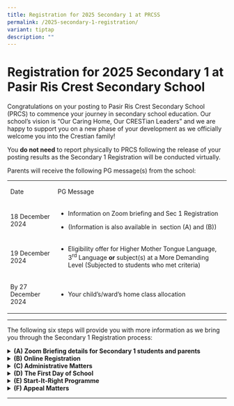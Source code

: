 ```yaml
---
title: Registration for 2025 Secondary 1 at PRCSS
permalink: /2025-secondary-1-registration/
variant: tiptap
description: ""
---
```

<h1><strong>Registration for 2025 Secondary 1 at Pasir Ris Crest Secondary School</strong>&nbsp;</h1>
<p>Congratulations on your posting to Pasir Ris Crest Secondary School (PRCS)
to commence your journey in secondary school education. Our school’s vision
is “Our Caring Home, Our CRESTian Leaders” and we are happy to support
you on a new phase of your development as we officially welcome you into
the Crestian family!&nbsp;</p>
<p>You <strong>do not need</strong> to report physically to PRCS following
the release of your posting results as the Secondary 1 Registration will
be conducted virtually.&nbsp;&nbsp;</p>
<p>Parents will receive the following PG message(s) from the school:&nbsp;</p>
<table style="minWidth: 50px">
<colgroup>
<col>
<col>
</colgroup>
<tbody>
<tr>
<td rowspan="1" colspan="1">
<p>Date&nbsp;</p>
</td>
<td rowspan="1" colspan="1">
<p>PG Message&nbsp;</p>
</td>
</tr>
<tr>
<td rowspan="1" colspan="1">
<p>18 December 2024&nbsp;</p>
</td>
<td rowspan="1" colspan="1">
<ul data-tight="true" class="tight">
<li>
<p>Information on Zoom briefing and Sec 1 Registration&nbsp;</p>
</li>
<li>
<p>(Information is also available in&nbsp; section (A) and (B))&nbsp;</p>
</li>
</ul>
</td>
</tr>
<tr>
<td rowspan="1" colspan="1">
<p>19 December 2024&nbsp;</p>
</td>
<td rowspan="1" colspan="1">
<ul data-tight="true" class="tight">
<li>
<p>Eligibility offer for Higher Mother Tongue Language, 3<sup>rd</sup> Language<strong> or</strong> subject(s)
at a More Demanding Level (Subjected to students who met criteria)&nbsp;</p>
</li>
</ul>
</td>
</tr>
<tr>
<td rowspan="1" colspan="1">
<p>By 27 December 2024&nbsp;</p>
</td>
<td rowspan="1" colspan="1">
<ul data-tight="true" class="tight">
<li>
<p>Your child’s/ward’s home class allocation&nbsp;</p>
</li>
</ul>
</td>
</tr>
</tbody>
</table>
<hr>
<p></p>
<p>The following six steps will provide you with more information as we bring
you through the Secondary 1 Registration process:&nbsp;&nbsp;</p>
<div data-type="detailGroup" class="isomer-accordion isomer-accordion-white">
<details class="isomer-details">
<summary><strong>(A) Zoom Briefing details for Secondary 1 students and parents</strong>
</summary>
<div data-type="detailsContent" class="isomer-details-content">
<ol>
<li>
<p>Parents are encouraged to join us via Zoom for a welcome address by Principal,
Year Head, and Subject-Based Banding briefing by the teacher in-charge.&nbsp;</p>
<p><strong>Date: </strong>Thursday, 19 December 2024&nbsp;</p>
<p><strong>Time: </strong>9.00 a.m. to 11.00 a.m.&nbsp;</p>
<p></p>
<p>Click on the following to join Zoom Meeting&nbsp;</p>
<p><strong><a href="https://moe-singapore.zoom.us/j/87084632025" rel="noopener noreferrer nofollow" target="_blank"><u>https://moe-singapore.zoom.us/j/87084632025</u></a></strong>&nbsp;</p>
<p></p>
<p><strong>Meeting ID: 870 8463 2025</strong>&nbsp;</p>
<p><strong>Passcode: 927179</strong>&nbsp;</p>
<p></p>
<p>For security reasons, please use this format for your login username.<strong>&nbsp;</strong>&nbsp;</p>
<p><strong>Login username: PRCS/ Child’s name</strong>&nbsp;</p>
<p>(<em>Only participants with the suggested format for the login username will be admitted into the briefing</em>)&nbsp;</p>
<p></p>
</li>
<li>
<p>The Principal’s slides will also be uploaded on the school website after
the session.&nbsp;</p>
</li>
</ol>
</div>
</details>
<details class="isomer-details">
<summary><strong>(B) Online Registration</strong>
</summary>
<div data-type="detailsContent" class="isomer-details-content">
<p>Please ensure that you have your Parents Gateway (PG) mobile app ready
to complete the Sec 1 online registration.&nbsp; Please note that Parent
Gateway may be down between 12pm to 5pm on 18 December to facilitate the
secondary 1 posting. Pasir Ris Crest Secondary School will be automatically
reflected and assigned to your PG once the transition has been completed
by the next working day.&nbsp;&nbsp;</p>
<p>&nbsp;</p>
<ol>
<li>
<p><strong>E-Registration</strong>.&nbsp;&nbsp;</p>
<ol data-tight="true" class="tight">
<li>
<p>Please complete the <strong><a href="https://go.gov.sg/s1registration2025" class="Hyperlink SCXW84047514 BCX8" rel="noreferrer noopener" target="_blank"><u>Online Registration Form</u></a></strong>.&nbsp;&nbsp;</p>
</li>
<li>
<p>The registration takes about 10 minutes. Please complete all fields.&nbsp;</p>
</li>
<li>
<p>It is <strong>compulsory</strong> for parents/guardians to complete the
registration. Please complete the registration latest by<strong> Wednesday, 18 December 2024, 11:59 p.m.</strong>&nbsp;</p>
</li>
</ol>
</li>
</ol>
<p>&nbsp;</p>
<ol start="2">
<li>
<p>Log in to PG mobile app (if you have not downloaded the app, please refer
to the link, <a href="https://www.prcss.moe.edu.sg/support/parentsgateway/" rel="noopener noreferrer nofollow" target="_blank"><u>https://www.prcss.moe.edu.sg/support/parentsgateway/</u></a> ).&nbsp;</p>
</li>
</ol>
<p></p>
<ol start="3">
<li>
<p>You may also receive a message via PG to inform if your child is eligible
for Higher Mother Tongue Language, 3<sup>rd</sup> Language or is eligible
to offer subject(s) at a More Demanding Level.&nbsp;</p>
<ol data-tight="true" class="tight">
<li>
<p>Higher Mother Tongue Language eligibility, or&nbsp;</p>
</li>
<li>
<p>3<sup>rd</sup> Language eligibility or&nbsp;</p>
</li>
<li>
<p>Offer for Subject(s) at a More Demanding level.&nbsp;&nbsp;</p>
</li>
</ol>
</li>
</ol>
<p>&nbsp;</p>
<ol start="4">
<li>
<p>For parents who do not have access to PG app, please contact the school.&nbsp;</p>
</li>
</ol>
</div>
</details>
<details class="isomer-details">
<summary><strong>(C) Administrative Matters</strong>
</summary>
<div data-type="detailsContent" class="isomer-details-content">
<p>After you have received the messages via PG/email, you may commence on
the following (whichever applicable)</p>
<ol data-tight="true" class="tight">
<li>
<p><strong>Offer for Subject(s) at More Demanding Level</strong>
</p>
<p>More information on offer for Subject(s) at More Demanding Level will
be provided during the Zoom briefing on <strong>19 December 2024</strong>.&nbsp;</p>
<p></p>
</li>
<li>
<p><strong>Purchase of new Uniform and Textbooks&nbsp;</strong>
</p>
<ol data-tight="true" class="tight">
<li>
<p>Click on the link below for 2025 booklists.&nbsp;</p>
<p><a href="https://www.prcss.moe.edu.sg/2025-prcs-booklist-and-uniform-purchase-updated/" rel="noopener noreferrer nofollow" target="_blank">https://www.prcss.moe.edu.sg/2025-prcs-booklist-and-uniform-purchase-updated/</a>&nbsp;</p>
<p></p>
<p>If your child is taking up the Offer for Subject(s) at More Demanding
Level, refer to the booklist for the indicative level of the subject i.e.
G3, G2, for the appropriate textbooks/workbooks to purchase.&nbsp;&nbsp;</p>
<p></p>
</li>
<li>
<p>To manage the crowd on-site and reduce wait-times, the school has made
arrangements for parents/ students to opt either for self-collection (during
pre-assigned slots based on the booklist); or paid delivery, when ordering
textbooks and uniforms during the end of year sales period.&nbsp;&nbsp;&nbsp;</p>
<p></p>
</li>
<li>
<p>Walk-in strictly by appointment only.&nbsp;
<br>You may book your walk-in purchase at <a href="https://www.pacificbookstores.com/appointment/book" rel="noopener noreferrer nofollow" target="_blank">https://www.pacificbookstores.com/appointment/book</a>&nbsp;</p>
<p></p>
</li>
<li>
<p>Please contact the school bookshop and uniform vendor using the information
in the table to indicate your preferred option and make the necessary arrangements.&nbsp;&nbsp;</p>
<table style="minWidth: 50px">
<colgroup>
<col>
<col>
</colgroup>
<tbody>
<tr>
<td rowspan="1" colspan="1">
<p>Bookshop&nbsp;</p>
</td>
<td rowspan="1" colspan="1">
<ul data-tight="true" class="tight">
<li>
<p>Online platform: <a href="https://www.pacificbookstores.com/" rel="noopener noreferrer nofollow" target="_blank"><u>https://www.pacificbookstores.com</u></a>&nbsp;&nbsp;</p>
</li>
<li>
<p>Contact number: 6929 8012 / 6559 2269&nbsp;</p>
</li>
</ul>
</td>
</tr>
<tr>
<td rowspan="1" colspan="1">
<p>School uniform&nbsp;</p>
</td>
<td rowspan="1" colspan="1">
<ul data-tight="true" class="tight">
<li>
<p>Online platform: <a href="https://asencio.com.sg/" rel="noopener noreferrer nofollow" target="_blank"><u>https://asencio.com.sg/</u></a>
</p>
</li>
<li>
<p>Email: <a href="mailto:prcs@asencio.com.sg" rel="noopener noreferrer nofollow" target="_blank"><u>prcs@asencio.com.sg</u></a><u>&nbsp;</u>&nbsp;</p>
</li>
<li>
<p>Contact number: 6764 3102&nbsp;</p>
</li>
</ul>
</td>
</tr>
</tbody>
</table>
</li>
<li>
<p>Sizing Measurement for new school PE T-shirt (updated 20 Dec 2024)</p>
<p></p>
<div class="isomer-image-wrapper">
<img style="width: 100%" height="auto" width="100%" alt="" src="/images/Tshirt_size.png">
</div>
<p></p>
<table style="minWidth: 50px">
<colgroup>
<col>
<col>
</colgroup>
<tbody>
<tr>
<td rowspan="1" colspan="1">
<p><strong>Size</strong>
</p>
</td>
<td rowspan="1" colspan="1">
<p><strong>Estimated Pit-to-pit measurement (in cm)</strong>
</p>
<p><strong>Actual measurement may vary</strong>
</p>
</td>
</tr>
<tr>
<td rowspan="1" colspan="1">
<p>XXS</p>
</td>
<td rowspan="1" colspan="1">
<p>44</p>
</td>
</tr>
<tr>
<td rowspan="1" colspan="1">
<p>XS</p>
</td>
<td rowspan="1" colspan="1">
<p>45</p>
</td>
</tr>
<tr>
<td rowspan="1" colspan="1">
<p>S</p>
</td>
<td rowspan="1" colspan="1">
<p>47</p>
</td>
</tr>
<tr>
<td rowspan="1" colspan="1">
<p>M</p>
</td>
<td rowspan="1" colspan="1">
<p>49</p>
</td>
</tr>
<tr>
<td rowspan="1" colspan="1">
<p>L</p>
</td>
<td rowspan="1" colspan="1">
<p>52</p>
</td>
</tr>
<tr>
<td rowspan="1" colspan="1">
<p>XL</p>
</td>
<td rowspan="1" colspan="1">
<p>55</p>
</td>
</tr>
<tr>
<td rowspan="1" colspan="1">
<p>2XL</p>
</td>
<td rowspan="1" colspan="1">
<p>57</p>
</td>
</tr>
<tr>
<td rowspan="1" colspan="1">
<p>3XL</p>
</td>
<td rowspan="1" colspan="1">
<p>59</p>
</td>
</tr>
<tr>
<td rowspan="1" colspan="1">
<p>4XL</p>
</td>
<td rowspan="1" colspan="1">
<p>61</p>
</td>
</tr>
</tbody>
</table>
<p></p>
</li>
<li>
<p><em>For student who are under the MOE Financial Assistance Scheme (FAS) or whose FAS application has been approved by their Primary School, please bring along the approval letters to the General Office before proceeding to bookshop to make the collection. You are still required to make an appointment with the following link to ensure that the bookshop could attend to your purchase.</em>
</p>
<table style="minWidth: 50px">
<colgroup>
<col>
<col>
</colgroup>
<tbody>
<tr>
<td rowspan="1" colspan="1">
<p>Bookshop&nbsp;</p>
</td>
<td rowspan="1" colspan="1">
<ul data-tight="true" class="tight">
<li>
<p>E-appointment link: <a href="https://www.pacificbookstores.com/appointment/book" rel="noopener noreferrer nofollow" target="_blank"><u>https://www.pacificbookstores.com/appointment/book</u></a>&nbsp;</p>
</li>
<li>
<p>Email: <a href="mailto:sales@pacificbookstores.com" rel="noopener noreferrer nofollow" target="_blank"><u>sales@pacificbookstores.com</u></a>&nbsp;</p>
</li>
<li>
<p>Tel: 6929 8012<u>&nbsp;</u>&nbsp;</p>
</li>
<li>
<p><em>NOTE: Kindly wait for school results if you have applied for FAS. Do not purchase books in advance.&nbsp;</em>&nbsp;</p>
</li>
</ul>
</td>
</tr>
<tr>
<td rowspan="1" colspan="1">
<p>School uniform&nbsp;</p>
</td>
<td rowspan="1" colspan="1">
<ul data-tight="true" class="tight">
<li>
<p>Email: <a href="mailto:prcs@asencio.com.sg" rel="noopener noreferrer nofollow" target="_blank"><u>prcs@asencio.com.sg</u></a><u>&nbsp;</u>&nbsp;</p>
</li>
<li>
<p>Tel: 6764 3102&nbsp;&nbsp;</p>
</li>
</ul>
</td>
</tr>
</tbody>
</table>
</li>
</ol>
<p></p>
</li>
<li>
<p><strong>Secondary 1 Parent Teacher Meeting and CCA Briefing&nbsp;</strong>
</p>
<ol data-tight="true" class="tight">
<li>
<p>We would like to invite all parents and students to attend the Secondary
One Parent Teacher Meeting and CCA Briefing on <strong><u>Saturday, 18 January 2025, from 8.00 a.m. to 11.00 a.m.</u></strong> in
the school.&nbsp;&nbsp;</p>
</li>
<li>
<p>More information on the briefing will be provided nearer the date.&nbsp;&nbsp;</p>
<p></p>
</li>
</ol>
</li>
<li>
<p><strong>Parent Support Group&nbsp;</strong>
</p>
<ol data-tight="true" class="tight">
<li>
<p>The PRCS Parent Support Group (PSG) are strong advocates of fostering
a conducive home-school partnership and seeks to support the school’s mission
towards becoming 'A Choice School that nurtures the Hearts and Minds of
Crestian Leaders to be the pride of family, community and nation'. The
PSG is a network of parents that also supports the holistic development
of Crestians through participation in and organisation of school activities
(e.g. Education and Career Sharing, Overcomers’ Run) and PSG-related programmes
for parents and students.&nbsp;</p>
</li>
<li>
<p>Find out more about PRCS PSG by clicking on this <a href="https://sites.google.com/moe.edu.sg/prcss-psg/psg-home" rel="noopener nofollow" target="_blank">link</a>.&nbsp;</p>
</li>
<li>
<p>If you would like to play an active role or be involved in PRCS PSG events,
please sign up <a href="https://docs.google.com/forms/d/e/1FAIpQLScz_aMWALubDvnByaW0F14tudbVFG6NRpve_DxlG3YH3_3hfA/viewform" rel="noopener nofollow" target="_blank">here</a>.&nbsp;</p>
</li>
</ol>
<p></p>
</li>
<li>
<p><strong>Parenting workshops&nbsp;</strong>
</p>
<ol data-tight="true" class="tight">
<li>
<p>Care Corner is an MSF-appointed Families For Life @ Community provider
for PRCSS.&nbsp;&nbsp;</p>
</li>
<li>
<p>Care Corner will be conducting the Triple P seminar series which is curated
for parents with children transitioning to Secondary 1 to provide them
with a better and broader understanding of positive parenting principals
and strategies. Please refer to the poster below for more information.
You may sign up for the talk <a href="https://apc01.safelinks.protection.outlook.com/?url=https%3A%2F%2Fgo.gov.sg%2Ftriplep-transition2025&amp;data=05%7C02%7Cnoviong%40carecorner.org.sg%7C031d30aeba154fb881ff08dcf2400e2a%7C26bdcb6128464c0389c07509586f82a5%7C0%7C0%7C638651604163375752%7CUnknown%7CTWFpbGZsb3d8eyJWIjoiMC4wLjAwMDAiLCJQIjoiV2luMzIiLCJBTiI6Ik1haWwiLCJXVCI6Mn0%3D%7C0%7C%7C%7C&amp;sdata=HjV5RS8JDSjCBBguwtDVe57VcXU9X1krNUSnO%2F19YEQ%3D&amp;reserved=0" rel="noopener nofollow" target="_blank">here </a>(Singpass
is required).&nbsp;</p>
<p></p>
<div class="isomer-image-wrapper">
<img style="width: 100%" height="auto" width="100%" alt="" src="/images/care_corner.png">
</div>
</li>
<li>
<p>If you are interested in 1-to-1 parenting consultations, you may also
sign up for <a href="https://go.gov.sg/cc-triplepl3" rel="noopener nofollow" target="_blank">consultations sessions</a> with
Care Corner. More information is in the poster below.&nbsp;&nbsp;</p>
<div class="isomer-image-wrapper">
<img style="width: 100%" height="auto" width="100%" alt="" src="/images/care_corner1.png">
</div>
</li>
</ol>
<p></p>
</li>
<li>
<p><strong>MOE Financial Assistance Scheme (FAS) Application (If applicable)&nbsp;</strong>
</p>
<ol data-tight="true" class="tight">
<li>
<p>The objective of the MOE FAS is to help financially needy Singaporean
students in Government and Government-aided schools to meet basic schooling
expenses.&nbsp;</p>
</li>
<li>
<p>Eligibility Criteria&nbsp;</p>
</li>
<li>
<p>Student must be a Singapore citizen enrolled in a Government or Government-aided
school and meets either one of the following criteria:&nbsp;&nbsp;</p>
<ol data-tight="true" class="tight">
<li>
<p>Gross household income (GHI) as at the time of application does not exceed
$3000 per month; or&nbsp;&nbsp;</p>
</li>
<li>
<p>Household per capita income (PCI) as at the time of application does not
exceed $750 per month. &nbsp;
<br>&nbsp;
<br>PCI = Monthly GHI / No. of members in the same household&nbsp;</p>
</li>
<li>
<p>You may may submit your application online via this website: <a href="https://go.gov.sg/moe-efas" rel="noopener noreferrer nofollow" target="_blank">https://go.gov.sg/moe-efas</a>&nbsp;</p>
</li>
<li>
<p>If you do not meet the eligibility criteria of the MOE FAS, but require
financial assistance, do visit <a href="https://www.prcss.moe.edu.sg/support/financial-assistance/" rel="noopener noreferrer nofollow" target="_blank">https://www.prcss.moe.edu.sg/support/financial-assistance/</a> or
approach the school staff at the school’s General Office for assistance.&nbsp;</p>
</li>
</ol>
</li>
</ol>
<p></p>
</li>
<li>
<p><strong>Interbank GIRO&nbsp;</strong>
</p>
<ol data-tight="true" class="tight">
<li>
<p>We encourage all students to sign up for GIRO application for payment
of school fees.&nbsp;&nbsp;</p>
</li>
<li>
<p>You may submit the eGIRO application through this link, if you have not
signed up for GIRO payment with your child’s primary school.&nbsp;</p>
</li>
</ol>
<p></p>
</li>
<li>
<p><strong>Reporting Time, Attire and Dismissal Timings for School Days&nbsp;</strong>
</p>
<ol data-tight="true" class="tight">
<li>
<p>Refer to the table below for the reporting time, dismissal time, CCA timing
and school attire.&nbsp;&nbsp;</p>
<table style="minWidth: 125px">
<colgroup>
<col>
<col>
<col>
<col>
<col>
</colgroup>
<tbody>
<tr>
<td rowspan="1" colspan="1">
<p><strong>Day</strong>&nbsp;</p>
</td>
<td rowspan="1" colspan="1">
<p><strong>Reporting Time&nbsp;</strong>&nbsp;</p>
</td>
<td rowspan="1" colspan="1">
<p><strong>Dismissal Time</strong>&nbsp;</p>
</td>
<td rowspan="1" colspan="1">
<p><strong>CCA Time</strong>&nbsp;</p>
</td>
<td rowspan="1" colspan="1">
<p><strong>School attire</strong>&nbsp;</p>
</td>
</tr>
<tr>
<td rowspan="1" colspan="1">
<p>Monday&nbsp;</p>
</td>
<td rowspan="1" colspan="1">
<p>7.25 a.m.&nbsp;</p>
</td>
<td rowspan="1" colspan="1">
<p>1.50 p.m.&nbsp;</p>
</td>
<td rowspan="1" colspan="1">
<p>-&nbsp;</p>
</td>
<td rowspan="1" colspan="1">
<ul data-tight="true" class="tight">
<li>
<p>Full School Uniform only&nbsp;</p>
</li>
</ul>
</td>
</tr>
<tr>
<td rowspan="1" colspan="1">
<p>Tuesday&nbsp;</p>
</td>
<td rowspan="1" colspan="1">
<p>7.25 a.m.&nbsp;</p>
</td>
<td rowspan="1" colspan="1">
<p>3.30 p.m.&nbsp;</p>
</td>
<td rowspan="1" colspan="1">
<p>3.35 p.m. to 5.35 p.m.&nbsp;</p>
</td>
<td rowspan="4" colspan="1">
<ul data-tight="true" class="tight">
<li>
<p>Full School Uniform
<br>OR&nbsp;</p>
</li>
<li>
<p>PE T-shirt with school bermudas or school skirt</p>
</li>
</ul>
</td>
</tr>
<tr>
<td rowspan="1" colspan="1">
<p>Wednesday&nbsp;</p>
</td>
<td rowspan="1" colspan="1">
<p>7.50 a.m.&nbsp;</p>
</td>
<td rowspan="1" colspan="1">
<p>1.50 p.m.&nbsp;</p>
</td>
<td rowspan="1" colspan="1">
<p>-&nbsp;</p>
</td>
</tr>
<tr>
<td rowspan="1" colspan="1">
<p>Thursday&nbsp;</p>
</td>
<td rowspan="1" colspan="1">
<p>7.25 a.m.&nbsp;</p>
</td>
<td rowspan="1" colspan="1">
<p>2.40 p.m.&nbsp;</p>
</td>
<td rowspan="1" colspan="1">
<p>2.45 p.m. to 5.45 p.m.&nbsp;</p>
</td>
</tr>
<tr>
<td rowspan="1" colspan="1">
<p>Friday&nbsp;</p>
</td>
<td rowspan="1" colspan="1">
<p>7.25 a.m.&nbsp;</p>
</td>
<td rowspan="1" colspan="1">
<p>12.30 p.m.&nbsp;</p>
</td>
<td rowspan="1" colspan="1">
<p>-&nbsp;</p>
</td>
</tr>
</tbody>
</table>
</li>
<li>
<p>To support our students’ transition to a Secondary School, CCA will only
commence on Thursday, 27 February 2025 for Secondary One students.&nbsp;&nbsp;</p>
</li>
<li>
<p>See below point 9(b) for CCA trials for Sec One students.&nbsp;&nbsp;</p>
</li>
<li>
<p>For safety reasons, students are not allowed to leave school before CCA.&nbsp;&nbsp;</p>
</li>
</ol>
<p></p>
</li>
<li>
<p><strong>CCA Trials&nbsp;</strong>
</p>
<ol data-tight="true" class="tight">
<li>
<p>Our school conduct CCA trials for Sec One students where students get
to experience different CCAs before selecting their choices for CCA. Our
school has a range of 18 CCAs for the students to choose from.&nbsp;&nbsp;</p>
</li>
<li>
<p>To allow Secondary One students to better understand the requirements
of the various CCAs, the school will conduct CCA trials during CCA sessions
on 4, 6, 11, 13, 18 February 2025 until 5.35 p.m. on Tuesday and 5.45 p.m.
on Thursday.&nbsp; Attendance is compulsory.&nbsp;&nbsp;</p>
</li>
<li>
<p>More details on the CCA trials will be shared during the Secondary 1 Parent-Teacher
Meeting and CCA Open House on Saturday, 18 January 2025.&nbsp;</p>
</li>
</ol>
<p></p>
</li>
<li>
<p><strong>Issuance of New Secondary Level School Smart Cards (SSC)&nbsp;</strong>
</p>
<ol data-tight="true" class="tight">
<li>
<p>All students entering Secondary One in January 2025 will be issued with
a new Secondary level School Smart Card (SSC). MOE will inform the school
of the delivery dates in due course.&nbsp;</p>
</li>
<li>
<p>While Secondary One students are waiting for their Secondary level SSCs
to be ready, they can continue to use their Primary level SSCs for concessionary
travel till further updates from Transitlink office. Students can still
purchase the Bus Concession Pass (BCP) using their Primary level SSCs but
they will need to purchase the BCP for Secondary School students.&nbsp;</p>
</li>
</ol>
<p></p>
</li>
<li>
<p><strong>Passport-size Photographs&nbsp;</strong>
</p>
<ol data-tight="true" class="tight">
<li>
<p>Our school will arrange to take passport-sized photographs of students
on Monday, 13 January 2025.&nbsp;&nbsp;</p>
</li>
<li>
<p>The photographs will be used for Pupil Confidential File and school matters.&nbsp;&nbsp;</p>
</li>
<li>
<p>Your child/ward should be attired in full school uniform and will have
to pay the vendor directly. The cost of the photos is $4.&nbsp;&nbsp;&nbsp;</p>
</li>
</ol>
<p></p>
</li>
<li>
<p><strong>Road Safety&nbsp;</strong>
</p>
<p>We seek your cooperation in the area of road safety to ensure the safety
of your child/ward.&nbsp;&nbsp;</p>
<ol data-tight="true" class="tight">
<li>
<p>Parents can drop off child/ward at the bus stop just outside the school.&nbsp;</p>
</li>
<li>
<p>Parents who drive your child/ward to school in the morning are to turn
left when exiting the school from 0700 to 0730 to avoid holding up the
traffic.&nbsp;</p>
</li>
<li>
<p>Kindly follow the traffic markings within the school and only drop off
your child/ward at the designated drop off point, i.e. the School Tower
(Refer to the “Drop Off/ Pick Up Point” in image A below.&nbsp;</p>
<p></p>
<div class="isomer-image-wrapper">
<img style="width: 100%" height="auto" width="100%" alt="" src="/images/image_a.png">
</div>
<p><strong>Image A&nbsp;</strong>
</p>
<p></p>
</li>
<li>
<p>Remind your child/ward not to jaywalk but use the pedestrian crossings
at all times.&nbsp;</p>
</li>
<li>
<p>Advise your child/ward not to use earphones/headphones or use his/her
mobile phone when walking to school, as it would reduce his/her level of
alertness of the traffic condition.&nbsp;</p>
</li>
</ol>
</li>
</ol>
</div>
</details>
<details class="isomer-details">
<summary><strong>(D)</strong>  <strong>The First Day of School</strong>
</summary>
<div data-type="detailsContent" class="isomer-details-content">
<ol>
<li>
<p>Refer to the table for the reporting time and attire on the first day.&nbsp;&nbsp;&nbsp;</p>
</li>
</ol>
<table style="minWidth: 50px">
<colgroup>
<col>
<col>
</colgroup>
<tbody>
<tr>
<td rowspan="1" colspan="1">
<p>Reporting time&nbsp;</p>
</td>
<td rowspan="1" colspan="1">
<ul data-tight="true" class="tight">
<li>
<p>7.25 a.m. (In their allocated classroom at level four)&nbsp;</p>
</li>
<li>
<p>The classroom location will be placed on the noticeboard at the Tower
Block.&nbsp;&nbsp;</p>
</li>
</ul>
</td>
</tr>
<tr>
<td rowspan="1" colspan="1">
<p>Attire:&nbsp;</p>
</td>
<td rowspan="1" colspan="1">
<ul data-tight="true" class="tight">
<li>
<p>PRCS PE T-shirt (see image B) and PE shorts <strong>or</strong> Primary
School PE attire&nbsp;</p>
</li>
</ul>
</td>
</tr>
<tr>
<td rowspan="1" colspan="1">
<p>Shoes:&nbsp;</p>
</td>
<td rowspan="1" colspan="1">
<ul data-tight="true" class="tight">
<li>
<p>Predominantly white shoes with lace&nbsp;</p>
</li>
</ul>
</td>
</tr>
<tr>
<td rowspan="1" colspan="1">
<p>Socks:&nbsp;</p>
</td>
<td rowspan="1" colspan="1">
<ul data-tight="true" class="tight">
<li>
<p>White with no logo&nbsp;</p>
</li>
</ul>
</td>
</tr>
</tbody>
</table>
<p>&nbsp;</p>
<div class="isomer-image-wrapper">
<img style="width: 100%" height="auto" width="100%" alt="" src="/images/image_b.png">
</div>
<p><strong>Image B</strong>&nbsp;</p>
<p></p>
<ol start="2">
<li>
<p>Students can refer to the noticeboard at the Tower Block which will contain
more information on their classroom location.&nbsp;</p>
</li>
<li>
<p>Items to bring:&nbsp;</p>
<ol data-tight="true" class="tight">
<li>
<p>An English story book for Reading Period&nbsp;</p>
</li>
<li>
<p>Stationery&nbsp;</p>
</li>
<li>
<p>Primary School Report Book&nbsp;</p>
</li>
</ol>
</li>
</ol>
<p>&nbsp;</p>
<ol start="4">
<li>
<p>Bring a <strong>photocopy</strong> of the following documents for the Pupil
Confidential File:&nbsp;</p>
<ol data-tight="true" class="tight">
<li>
<p>Passport/Student Pass (for foreign student)&nbsp;</p>
</li>
<li>
<p>PSLE results slip&nbsp;</p>
</li>
<li>
<p>Mother Tongue Language exemption letter (if applicable)&nbsp;</p>
</li>
<li>
<p>Any documents deemed useful by parents/guardians (e.g. Medical Report)&nbsp;</p>
</li>
</ol>
</li>
</ol>
</div>
</details>
<details class="isomer-details">
<summary><strong>(E) Start-It-Right Programme</strong>
</summary>
<div data-type="detailsContent" class="isomer-details-content">
<ol>
<li>
<p>The programme will be conducted from<strong> 2 to 3 January and 6 to 7 January 2025 </strong>to
help your child/ward transit smoothly into secondary school life.&nbsp;</p>
</li>
<li>
<p>The programme will include activities to bond with their classmates and
introduction to the teachers and school environment. The programme culminates
in a closing ceremony where parents/guardians are invited to accompany
the child/ward in their completion of several days of activities, signifying
the new beginning in his/her secondary school life. Please indicate in
the <a href="https://go.gov.sg/2025s1sir" class="Hyperlink SCXW218227058 BCX8" rel="noreferrer noopener" target="_blank"><u>form</u></a> if you would be attending
the closing ceremony at <strong>1.40 p.m.</strong>.&nbsp;</p>
</li>
<li>
<p>The attire is PRCS PE T-shirt and PE shorts <strong>or</strong> Primary
School PE attire.&nbsp;</p>
</li>
<li>
<p>Bring an English story book for reading, stationery, and water bottle.&nbsp;&nbsp;</p>
</li>
<li>
<p>Refer to the table below for dismissal time during the SIR programme only.&nbsp;</p>
</li>
</ol>
<table style="minWidth: 75px">
<colgroup>
<col>
<col>
<col>
</colgroup>
<tbody>
<tr>
<td rowspan="1" colspan="1">
<p><strong>Date</strong>&nbsp;</p>
</td>
<td rowspan="1" colspan="1">
<p><strong>Dismissal time</strong>&nbsp;</p>
</td>
<td rowspan="1" colspan="1">
<p><strong>Programme</strong>&nbsp;</p>
</td>
</tr>
<tr>
<td rowspan="1" colspan="1">
<p>2 January&nbsp;</p>
</td>
<td rowspan="1" colspan="1">
<p>2.00 p.m.&nbsp;</p>
</td>
<td rowspan="2" colspan="1">
<ul data-tight="true" class="tight">
<li>
<p>Orientation activities conducted by our Crestian Senior Leaders in school.&nbsp;&nbsp;</p>
</li>
<li>
<p>Canteen is open for recess and lunch.&nbsp;&nbsp;</p>
</li>
</ul>
</td>
</tr>
<tr>
<td rowspan="1" colspan="1">
<p>3 January&nbsp;</p>
</td>
<td rowspan="1" colspan="1">
<p>12.30 p.m.&nbsp;</p>
</td>
</tr>
<tr>
<td rowspan="1" colspan="1">
<p>6 January&nbsp;</p>
</td>
<td rowspan="1" colspan="1">
<p>8.00 p.m.&nbsp;&nbsp;</p>
</td>
<td rowspan="1" colspan="1">
<ul data-tight="true" class="tight">
<li>
<p>Day camp where there will be team bonding activities and campfire (in
the evening) conducted in school.&nbsp;</p>
</li>
<li>
<p>Canteen is open for recess and lunch.&nbsp;&nbsp;</p>
</li>
<li>
<p>Halal packed meal will be catered during dinner for all students.&nbsp;</p>
</li>
</ul>
</td>
</tr>
<tr>
<td rowspan="1" colspan="1">
<p>7 January&nbsp;</p>
</td>
<td rowspan="1" colspan="1">
<p>2.00 p.m.&nbsp;</p>
</td>
<td rowspan="1" colspan="1">
<ul data-tight="true" class="tight">
<li>
<p>Learning for Life Programme&nbsp;</p>
</li>
<li>
<p>Drumming workshop at external venues.&nbsp;&nbsp;</p>
</li>
<li>
<p>A bun will be provided for all students. Students are encouraged to bring
healthy snacks to consume during their break time.&nbsp;&nbsp;&nbsp;</p>
</li>
<li>
<p>Ends off with a closing ceremony where parents/guardians are invited to
accompany the child/ward in their completion of several days of activities,
signifying the new beginning in his/her secondary school life.&nbsp;</p>
</li>
</ul>
</td>
</tr>
</tbody>
</table>
</div>
</details>
<details class="isomer-details">
<summary><strong>(F) Appeal Matters</strong>&nbsp;</summary>
<div data-type="detailsContent" class="isomer-details-content">
<ol data-tight="true" class="tight">
<li>
<p>Appeals for transfer out due to serious medical conditions&nbsp;</p>
<ol data-tight="true" class="tight">
<li>
<p>An appeal to transfer out to another school due to compelling medical
reasons must be submitted via email to Secondary 1 Year Head, Mr Jason
Soo, <a href="mailto:soo_yee_siong_jason@schools.gov.sg" rel="noopener noreferrer nofollow" target="_blank">soo_yee_siong_jason@schools.gov.sg</a> by <strong>19 December 2024, 12.00 p.m..&nbsp;&nbsp;</strong>
<br>
</p>
</li>
<li>
<p><strong>Things to note when appealing for a transfer:&nbsp;</strong>
</p>
<ol data-tight="true" class="tight">
<li>
<p>All appeals must be accompanied by relevant supporting documents, such
as medical reports, letters from doctors.&nbsp;&nbsp;</p>
</li>
<li>
<p>Our staff will help to file your appeal.&nbsp;&nbsp;</p>
</li>
<li>
<p>The appeal results will be released in early January.&nbsp;</p>
</li>
<li>
<p>If you intend to appeal for transfer out, your child must still report
to PRCS on the first day of school, and continue to attend school until
the transfer is approved.&nbsp;</p>
</li>
<li>
<p>Transfers are subjected to vacancies at the requested transfer school,
and MOE’s approval.&nbsp;</p>
<p></p>
</li>
</ol>
</li>
</ol>
</li>
<li>
<p>General transfer appeals&nbsp;</p>
<ol data-tight="true" class="tight">
<li>
<p>Submissions for transfers or appeals to PRCS should be submitted <a href="https://go.gov.sg/2025s1transferappeal" rel="noopener nofollow" target="_blank">online via this form</a> by <strong>Thursday, 26 December 2024, 12.00&nbsp;p.m.</strong>.
Application for transfer will be based on following factors:&nbsp;</p>
<ol data-tight="true" class="tight">
<li>
<p>Student must meet school’s Cut-Off Points (COP) for respective posting
group&nbsp;</p>
</li>
<li>
<p>Available school vacancies&nbsp;</p>
</li>
<li>
<p>Merits of other applicants on the school’s waitlist&nbsp;&nbsp;</p>
<p></p>
</li>
</ol>
</li>
<li>
<p>Do note that students successfully allocated to their schools via the
Direct Schools Admission (DSA) Exercise will not be allowed to transfer
to another school. For successful DSA postings, students are expected to
honour their commitment to the accepting school for the duration of their
secondary school journey. Parents are encouraged to consult the receiving
DSA school for further advice if there are valid reasons for a transfer.&nbsp;</p>
<p></p>
</li>
<li>
<p>The school will contact you if your child/ward is shortlisted.&nbsp;&nbsp;</p>
</li>
</ol>
</li>
</ol>
</div>
</details>
</div>
<hr>
<h2></h2>
<p></p>